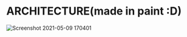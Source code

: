 
# ARCHITECTURE(made in paint :D)

![Screenshot 2021-05-09 170401](https://user-images.githubusercontent.com/54881553/117570668-c5a8b000-b0e8-11eb-8bac-fb4e17b2ce96.png)


